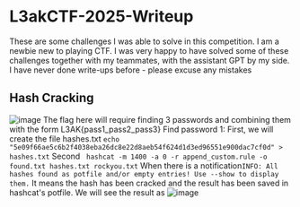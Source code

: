 # L3akCTF-2025-Writeup
These are some challenges I was able to solve in this competition. I am a newbie new to playing CTF. I was very happy to have solved some of these challenges together with my teammates, with the assistant GPT by my side. I have never done write-ups before - please excuse any mistakes
## Hash Cracking
![image](https://hackmd.io/_uploads/BkamgCN8xg.png)
The flag here will require finding 3 passwords and combining them with the form L3AK{pass1_pass2_pass3}
Find password 1:
First, we will create the file hashes.txt
```echo "5e09f66ae5c6b2f4038eba26dc8e22d8aeb54f624d1d3ed96551e900dac7cf0d" > hashes.txt```
Second ``` hashcat -m 1400 -a 0 -r append_custom.rule -o found.txt hashes.txt rockyou.txt```
When there is a notification```INFO: All hashes found as potfile and/or empty entries! Use --show to display them.```
It means the hash has been cracked and the result has been saved in hashcat's potfile.
We will see the result as 
![image](https://hackmd.io/_uploads/H1tTqRE8el.png)
